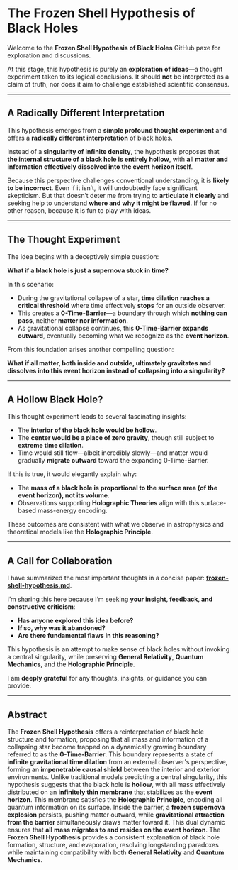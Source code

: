 # **The Frozen Shell Hypothesis of Black Holes**

Welcome to the **Frozen Shell Hypothesis of Black Holes** GitHub paxe for exploration and discussions.

At this stage, this hypothesis is purely an **exploration of ideas**—a thought experiment taken to its logical conclusions. It should **not** be interpreted as a claim of truth, nor does it aim to challenge established scientific consensus.

---

## **A Radically Different Interpretation**

This hypothesis emerges from a **simple profound thought experiment** and offers a **radically different interpretation** of black holes.

Instead of a **singularity of infinite density**, the hypothesis proposes that **the internal structure of a black hole is entirely hollow**, with **all matter and information effectively dissolved into the event horizon itself**.

Because this perspective challenges conventional understanding, it is **likely to be incorrect**. Even if it isn’t, it will undoubtedly face significant skepticism. But that doesn’t deter me from trying to **articulate it clearly** and seeking help to understand **where and why it might be flawed**. If for no other reason, because it is fun to play with ideas.

---

## **The Thought Experiment**

The idea begins with a deceptively simple question:

**What if a black hole is just a supernova stuck in time?**

In this scenario:

- During the gravitational collapse of a star, **time dilation reaches a critical threshold** where time effectively **stops** for an outside observer.
- This creates a **0-Time-Barrier**—a boundary through which **nothing can pass**, neither **matter nor information**.
- As gravitational collapse continues, this **0-Time-Barrier expands outward**, eventually becoming what we recognize as the **event horizon**.

From this foundation arises another compelling question:

**What if all matter, both inside and outside, ultimately gravitates and dissolves into this event horizon instead of collapsing into a singularity?**

---

## **A Hollow Black Hole?**

This thought experiment leads to several fascinating insights:

- The **interior of the black hole would be hollow**.
- The **center would be a place of zero gravity**, though still subject to **extreme time dilation**.
- Time would still flow—albeit incredibly slowly—and matter would gradually **migrate outward** toward the expanding 0-Time-Barrier.

If this is true, it would elegantly explain why:

- The **mass of a black hole is proportional to the surface area (of the event horizon), not its volume**.
- Observations supporting **Holographic Theories** align with this surface-based mass-energy encoding.

These outcomes are consistent with what we observe in astrophysics and theoretical models like the **Holographic Principle**.

---

## **A Call for Collaboration**

I have summarized the most important thoughts in a concise paper: [**frozen-shell-hypothesis.md**](frozen-shell-hypothesis.md).

I’m sharing this here because I’m seeking **your insight, feedback, and constructive criticism**:

- **Has anyone explored this idea before?**
- **If so, why was it abandoned?**
- **Are there fundamental flaws in this reasoning?**

This hypothesis is an attempt to make sense of black holes without invoking a central singularity, while preserving **General Relativity**, **Quantum Mechanics**, and the **Holographic Principle**.

I am **deeply grateful** for any thoughts, insights, or guidance you can provide.

---

## **Abstract**

The **Frozen Shell Hypothesis** offers a reinterpretation of black hole structure and formation, proposing that all mass and information of a collapsing star become trapped on a dynamically growing boundary referred to as the **0-Time-Barrier**. This boundary represents a state of **infinite gravitational time dilation** from an external observer's perspective, forming an **impenetrable causal shield** between the interior and exterior environments. Unlike traditional models predicting a central singularity, this hypothesis suggests that the black hole is **hollow**, with all mass effectively distributed on an **infinitely thin membrane** that stabilizes as the **event horizon**. This membrane satisfies the **Holographic Principle**, encoding all quantum information on its surface. Inside the barrier, a **frozen supernova explosion** persists, pushing matter outward, while **gravitational attraction from the barrier** simultaneously draws matter toward it. This dual dynamic ensures that **all mass migrates to and resides on the event horizon**. The **Frozen Shell Hypothesis** provides a consistent explanation of black hole formation, structure, and evaporation, resolving longstanding paradoxes while maintaining compatibility with both **General Relativity** and **Quantum Mechanics**.
